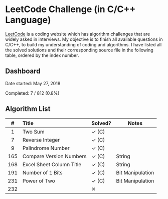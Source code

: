 # LeetCode Challenge (in C/C++ Language)

[LeetCode](http://LeetCode.com) is a coding website which has algorithm challenges that are widely asked in interviews. My objective is to finish all available questions in C/C++, to build my understanding of coding and algorithms. I have listed all the solved solutions and their corresponding source file in the following table, ordered by the index number.

## Dashboard

Date started: May 27, 2018

Completed: 7 / 812 (0.8%)


## Algorithm List

|  #   | Title                    | Solved?    | Notes            |
| :--: | :----------------------- | ---------- | ---------------- |
|  1   | Two Sum                  | ✓ (C)      |                  |
|  7   | Reverse Integer          | ✓ (C)      |                  |
|  9   | Palindrome Number        | ✓ (C)      |                  |
| 165  | Compare Version Numbers  | ✓ (C)      | String           |
| 168  | Excel Sheet Column Title | ✓ (C)      | String           |
| 191  | Number of 1 Bits         | ✓ (C)      | Bit Manipulation |
| 231  | Power of Two             | ✓ (C)      | Bit Manipulation |
| 232  |                          | ✕          |                  |
